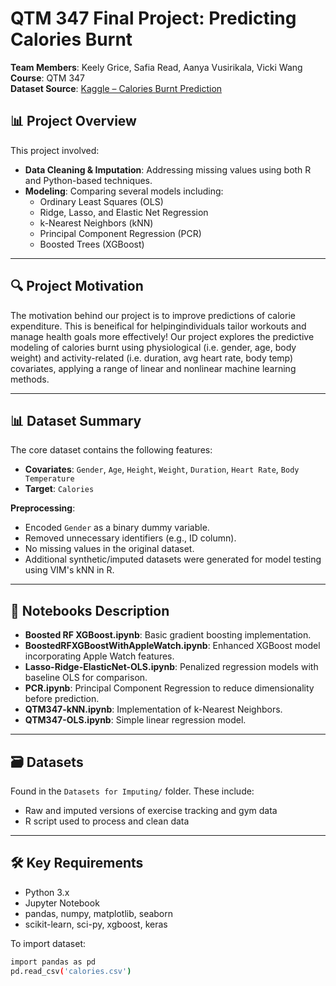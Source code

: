 
# QTM 347 Final Project: Predicting Calories Burnt

**Team Members**: Keely Grice, Safia Read, Aanya Vusirikala, Vicki Wang  
**Course**: QTM 347  
**Dataset Source**: [Kaggle – Calories Burnt Prediction](https://www.kaggle.com/datasets/ruchikakumbhar/calories-burnt-prediction)



## 📊 Project Overview

This project involved:
- **Data Cleaning & Imputation**: Addressing missing values using both R and Python-based techniques.
- **Modeling**: Comparing several models including:
  - Ordinary Least Squares (OLS)
  - Ridge, Lasso, and Elastic Net Regression
  - k-Nearest Neighbors (kNN)
  - Principal Component Regression (PCR)
  - Boosted Trees (XGBoost)

---


## 🔍 Project Motivation

The motivation behind our project is to improve predictions of calorie expenditure. This is beneifical for helpingindividuals tailor workouts and manage health goals more effectively! Our project explores the predictive modeling of calories burnt using physiological (i.e. gender, age, body weight) and activity-related (i.e. duration, avg heart rate, body temp) covariates, applying a range of linear and nonlinear machine learning methods.

---

## 📊 Dataset Summary

The core dataset contains the following features:
- **Covariates**: `Gender`, `Age`, `Height`, `Weight`, `Duration`, `Heart Rate`, `Body Temperature`
- **Target**: `Calories`

**Preprocessing**:
- Encoded `Gender` as a binary dummy variable.
- Removed unnecessary identifiers (e.g., ID column).
- No missing values in the original dataset.
- Additional synthetic/imputed datasets were generated for model testing using VIM's kNN in R.

---

## 📂 Notebooks Description

- **Boosted RF XGBoost.ipynb**: Basic gradient boosting implementation.
- **BoostedRFXGBoostWithAppleWatch.ipynb**: Enhanced XGBoost model incorporating Apple Watch features.
- **Lasso-Ridge-ElasticNet-OLS.ipynb**: Penalized regression models with baseline OLS for comparison.
- **PCR.ipynb**: Principal Component Regression to reduce dimensionality before prediction.
- **QTM347-kNN.ipynb**: Implementation of k-Nearest Neighbors.
- **QTM347-OLS.ipynb**: Simple linear regression model.

---

## 🗃️ Datasets

Found in the `Datasets for Imputing/` folder. These include:
- Raw and imputed versions of exercise tracking and gym data
- R script used to process and clean data

---

## 🛠️ Key Requirements

- Python 3.x
- Jupyter Notebook
- pandas, numpy, matplotlib, seaborn
- scikit-learn, sci-py, xgboost, keras

To import dataset:
```bash
import pandas as pd
pd.read_csv('calories.csv')
